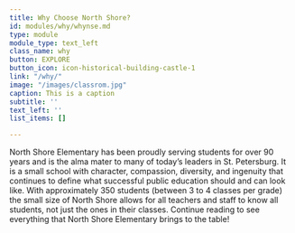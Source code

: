 ```yaml
---
title: Why Choose North Shore?
id: modules/why/whynse.md
type: module
module_type: text_left
class_name: why
button: EXPLORE
button_icon: icon-historical-building-castle-1
link: "/why/"
image: "/images/classrom.jpg"
caption: This is a caption
subtitle: ''
text_left: ''
list_items: []

---
```

North Shore Elementary has been proudly serving students for over 90 years and is the alma mater to many of today’s leaders in St. Petersburg.  It is a small school with character, compassion, diversity, and ingenuity that continues to define what successful public education should and can look like.  With approximately 350 students (between 3 to 4 classes per grade) the small size of North Shore allows for all teachers and staff to know all students, not just the ones in their classes.  Continue reading to see everything that North Shore Elementary brings to the table!